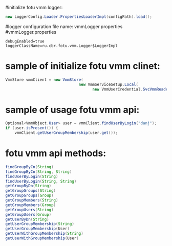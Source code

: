#initialize fotu vmm logger:
```java
new LoggerConfig.Loader.PropertiesLoaderImpl(configPath).load();
```
#logger configuration file name: 
vmmLogger.properties
#vmmLogger.properties
```
debugEnabled=true
loggerClassName=ru.cbr.fotu.vmm.Logger$LoggerImpl
```
# sample of initialize fotu vmm clinet:
```java
VmmStore vmmClient = new VmmStore(
								new VmmServiceSetup.Local(
									  new VmmUserCredential.SvcVmmReader()).setup());
```
# sample of usage fotu vmm api:
```java
Optional<VmmObject.User> user = vmmClient.findUserByLogin("danj");
if (user.isPresent()) {
	vmmClient.getUserGroupMembership(user.get()); 
```
# fotu vmm api methods: 
```java
findGroupByCn(String)
findGroupByCn(String, String)
findUserByLogin(String)
findUserByLogin(String, String)
getGroupByDn(String)
getGroupGroups(String)
getGroupGroups(Group)
getGroupMembers(String)
getGroupMembers(Group)
getGroupUsers(String)
getGroupUsers(Group)
getUserByDn(String)
getUserGroupMembership(String)
getUserGroupMembership(User)
getUserWithGroupMembership(String)
getUserWithGroupMembership(User)
```